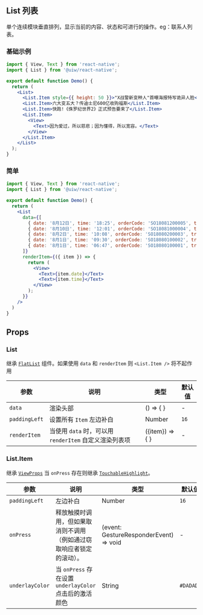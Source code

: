 List 列表
---

单个连续模块垂直排列，显示当前的内容、状态和可进行的操作。eg：联系人列表。

### 基础示例

<!--DemoStart--> 
```jsx
import { View, Text } from 'react-native';
import { List } from '@uiw/react-native';

export default function Demo() {
  return (
    <List>
      <List.Item style={{ height: 50 }}>"X战警新变种人"首曝海报特写诡异人脸</List.Item>
      <List.Item>六大变五大？传迪士尼600亿收购福斯</List.Item>
      <List.Item>快跑!《侏罗纪世界2》正式预告要来了</List.Item>
      <List.Item>
        <View>
          <Text>因为爱过，所以慈悲；因为懂得，所以宽容。</Text>
        </View>
      </List.Item>
    </List>
  );
}
```
<!--End-->

### 简单

<!--DemoStart--> 
```jsx
import { View, Text } from 'react-native';
import { List } from '@uiw/react-native';

export default function Demo() {
  return (
    <List
      data={[
        { date: '8月12日', time: '18:25', orderCode: 'SO18081200005', transCode: '123456', weight: '69.5Kg', money: '+241.00元', type: '收入' },
        { date: '8月10日', time: '12:01', orderCode: 'SO18081000004', transCode: '123789', weight: '968.6Kg', money: '+8834.00元', type: '收入' },
        { date: '8月2日', time: '10:08', orderCode: 'SO18080200003', transCode: '309876', weight: '465.6Kg', money: '-2520.00元', type: '支出' },
        { date: '8月1日', time: '09:30', orderCode: 'SO18080100002', transCode: '783456', weight: '169.3Kg', money: '+1526.00元', type: '收入' },
        { date: '8月1日', time: '06:47', orderCode: 'SO18080100001', transCode: '456234', weight: '395.6Kg', money: '+3234.00元', type: '收入' }
      ]}
      renderItem={({ item }) => {
        return (
          <View>
            <Text>{item.date}</Text>
            <Text>{item.time}</Text>
          </View>
        );
      }}
    />
  )
}
```
<!--End-->


## Props

### List

继承 [`FlatList`](https://facebook.github.io/react-native/docs/flatlist#props) 组件。如果使用 `data` 和 `renderItem` 则 `<List.Item />` 将不起作用

| 参数 | 说明 | 类型 | 默认值|
|------|------|-----|------|
| `data` | 渲染头部 | () => { } | - |
| `paddingLeft` | 设置所有 `Item` 左边补白 | Number | `16` |
| `renderItem` | 当使用 `data` 时，可以用 `renderItem` 自定义渲染列表项 | ({item}) => { } | - |

### List.Item

继承 [`ViewProps`](https://facebook.github.io/react-native/docs/view#props) 当 `onPress` 存在则继承 [`TouchableHighlight`](https://facebook.github.io/react-native/docs/touchablehighlight#props)。


| 参数 | 说明 | 类型 | 默认值|
|------|------|-----|------|
| `paddingLeft` | 左边补白 | Number | `16` |
| `onPress` | 释放触摸时调用，但如果取消则不调用（例如通过窃取响应者锁定的滚动）。 | (event: GestureResponderEvent) => void | - |
| `underlayColor` | 当 `onPress` 存在设置 `underlayColor` 点击后的激活颜色 | String | `#DADADA` |